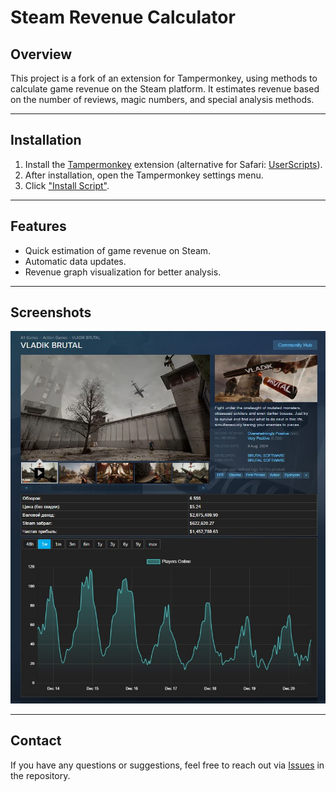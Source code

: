 # Steam Revenue Calculator

## Overview

This project is a fork of an extension for Tampermonkey, using methods to calculate game revenue on the Steam platform. It estimates revenue based on the number of reviews, magic numbers, and special analysis methods.

---

## Installation

1. Install the [Tampermonkey](https://www.tampermonkey.net/) extension (alternative for Safari: [UserScripts](https://apps.apple.com/app/userscripts/id1463298887)).
2. After installation, open the Tampermonkey settings menu.
3. Click ["Install Script"](https://raw.githubusercontent.com/hex512/Steam_Revenue_With_Graph/main/SteamRevenueWithGraph.js).

---

## Features

- Quick estimation of game revenue on Steam.
- Automatic data updates.
- Revenue graph visualization for better analysis.

---

## Screenshots

![Example](https://github.com/hex512/Steam_Revenue_With_Graph/blob/main/Example.png)

---

## Contact

If you have any questions or suggestions, feel free to reach out via [Issues](https://github.com/hex512/Steam_Revenue_With_Graph/issues) in the repository.

